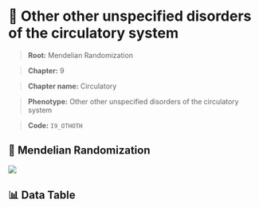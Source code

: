 # 🧪 Other other unspecified disorders of the circulatory system

> **Root:** Mendelian Randomization

> **Chapter:** 9  

> **Chapter name:** Circulatory

> **Phenotype:** Other other unspecified disorders of the circulatory system  

> **Code:** `I9_OTHOTH`

## 🧬 Mendelian Randomization  

<img src="/MR/Figures/Forward/I9_OTHOTH.png"/>

## 📊 Data Table

<CsvTableMRF src="/public/MR/Data/Forward/I9_OTHOTH.csv"/>
